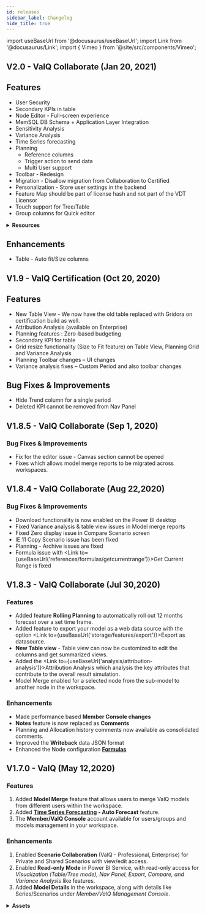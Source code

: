 ```yaml
---
id: releases
sidebar_label: Changelog
hide_title: true
---
```


import useBaseUrl from '@docusaurus/useBaseUrl';
import Link from '@docusaurus/Link';
import { Vimeo } from '@site/src/components/Vimeo';

## V2.0 - ValQ Collaborate (Jan 20, 2021)

## Features

* <Link to={useBaseUrl('storage/features/user-security')}>User Security</Link>
* <Link to={useBaseUrl('model/node#7-secondary-kpis')}>Secondary KPIs in table</Link>
* Node Editor - Full-screen experience
* MemSQL DB Schema + Application Layer Integration
* Sensitivity Analysis
* Variance Analysis
* Time Series forecasting 
* Planning
  - Reference columns
  - Trigger action to send data
  - Multi User support
* Toolbar - Redesign
* Migration - Disallow migration from Collaboration to Certified
* Personalization - Store user settings in the backend
* Feature Map should be part of license hash and not part of the VDT Licensor
* <Link to={useBaseUrl('simulation/touch-support')}>Touch support</Link> for Tree/Table
* Group columns for Quick editor

<details>
    <iframe width="560" height="315" src="https://www.youtube.com/embed/RsJDf792Smo" frameborder="0" allow="accelerometer; autoplay; clipboard-write; encrypted-media; gyroscope; picture-in-picture" allowfullscreen></iframe>
    <ul>
    <li>
    <a href="https://valq.com/blogs/valq-2-0-released-with-connected-and-collaborative-planning-features/">ValQ 2.0 Released with Connected and Collaborative Planning Features</a>
    </li>
    </ul>
    <summary>
    <b>Resources</b>
    </summary>  
</details>

## Enhancements

* Table - Auto fit/Size columns

## V1.9 - ValQ Certification (Oct 20, 2020)

## Features

- New Table View - We now have the old table replaced with Gridora on certification build as well.
- Attribution Analysis (available on Enterprise)
- Planning features : Zero-based budgeting
- Secondary KPI for table
- Grid resize functionality (Size to Fit feature) on Table View, Planning Grid and Variance Analysis
- Planning Toolbar changes – UI changes
- <Link to={useBaseUrl('analysis/variance_analysis')}>Variance analysis</Link> fixes – Custom Period and also toolbar changes

## Bug Fixes & Improvements

- Hide Trend column for a single period
- Deleted KPI cannot be removed from Nav Panel

<!-- 
<details>
    <ul>
    <li><a href={useBaseUrl('https://valq.com/blogs/whats-new-in-valq-1-9/')} download>What’s new in ValQ 1.9?</a></li>
    </ul>
    <summary>
    <b>Assets</b>
    </summary>
</details>
-->

## V1.8.5 - ValQ Collaborate (Sep 1, 2020)

### Bug Fixes & Improvements

- Fix for the editor issue - Canvas section cannot be opened
- Fixes which allows model merge reports to be migrated across workspaces.

## V1.8.4 - ValQ Collaborate (Aug 22,2020)

### Bug Fixes & Improvements

- Download functionality is now enabled on the Power BI desktop
- Fixed Variance analysis & table view issues in Model merge reports
- Fixed Zero display issue in Compare Scenario screen
- IE 11 Copy Scenario issue has been fixed
- Planning - Archive issues are fixed
- Formula issue with <Link to={useBaseUrl('references/formulas/getcurrentrange')}>Get Current Range</Link> is fixed

## V1.8.3 - ValQ Collaborate (Jul 30,2020)

### Features
* Added feature **Rolling Planning** to automatically roll out 12 months forecast over a set time frame.
* Added feature to export your model as a web data source with the option <Link to={useBaseUrl('storage/features/export')}>Export as datasource</Link>.
* **New Table view** - Table view can now be customized to edit the columns and get summarized views.
* Added the <Link to={useBaseUrl('analysis/attribution-analysis')}>Attribution Analysis</Link> which analysis the key attributes that contribute to the overall result simulation.
* <Link to={useBaseUrl('storage/features/model-merge')}>Model Merge</Link> enabled for a selected node from the sub-model to another node in the workspace.
  
### Enhancements
* Made performance based **Member Console changes**
* **Notes** feature is now replaced as **Comments**
* Planning and Allocation history comments now available as consolidated comments.
* Improved the **Writeback** data JSON format
* Enhanced the Node configuration [**Formulas**](https://docs.ValQ.com/docs/faq/formula-list)

<!--
<details>
    <ul>
    <li><a href={useBaseUrl('https://valq.com/blogs/whats-new-in-valq-1-8/')}>What's New in ValQ 1.8?</a></li>
    </ul>
    <summary>
    <b>Assets</b>
    </summary>
</details>
-->

## V1.7.0 - ValQ (May 12,2020)

### Features

1. Added **Model Merge** feature that allows users to merge ValQ models from different users within the workspace.
1. Added **[Time Series Forecasting](https://docs.ValQ.com/docs/planning/time_series) - Auto Forecast** feature.
2. The **Member/ValQ Console** account available for users/groups and models management in your workspace.

### Enhancements

1. Enabled **Scenario Collaboration** (ValQ - Professional, Enterprise) for Private and Shared Scenarios with view/edit access.
1. Enabled **Read-only Mode** in Power BI Service, with read-only access for *Visualization (Table/Tree mode), Nav Panel, Export, Compare, and Variance Analysis* like features.
1. Added **Model Details** in the workspace, along with details like Series/Scenarios under *Member/ValQ Management Console*.
   
<details>
    <ul>
    <li>Webstore link to the visual - <a href="https://appsource.microsoft.com/en-us/product/power-bi-visuals/WA200000006?src=KenSciblog52&tab=Overview">ValQ Collaborate v1.7.0</a></li>
    </ul>
    <summary>
    <b>Assets</b>
    </summary>  
</details>